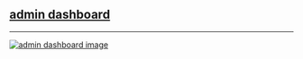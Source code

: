 ## [admin dashboard](https://jeremie-r.github.io/OdenProject_SimpleWebsite/AdminDashboard/index.html)

---

[![admin dashboard image](/assets/Screenshot.png)](https://jeremie-r.github.io/OdenProject_SimpleWebsite/AdminDashboard/index.html)